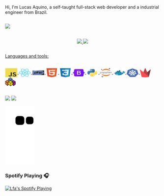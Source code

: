 Hi, I'm Lucas Aquino, a self-taught full-stack web developer and a industrial engineer from Brazil.

##

![](https://komarev.com/ghpvc/?username=lucasfaq)

##

<div align="center">
  <a href="https://github.com/lucasfaq">
  <img height="170em" src="https://github-readme-stats.vercel.app/api?username=lucasfaq&show_icons=true&theme=github_dark&include_all_commits=true&count_private=true"/>
  <img height="170em" src="https://github-readme-stats.vercel.app/api/top-langs/?username=lucasfaq&layout=compact&langs_count=7&theme=github_dark"/>
</div>
  
  ##
  
Languages and tools:
  
<div style="display: inline_block"><br>
  <img align="center" alt="Lfa-Js" height="30" width="40" src="https://raw.githubusercontent.com/devicons/devicon/master/icons/javascript/javascript-original.svg">
  <img align="center" alt="Lfa-React" height="30" width="40" src="https://raw.githubusercontent.com/devicons/devicon/master/icons/react/react-original.svg">
  <img align="center" alt="Lfa-Php" height="30" width="40" src="https://raw.githubusercontent.com/devicons/devicon/master/icons/php/php-original.svg">
  <img align="center" alt="Lfa-HTML" height="30" width="40" src="https://raw.githubusercontent.com/devicons/devicon/master/icons/html5/html5-original.svg">
  <img align="center" alt="Lfa-CSS" height="30" width="40" src="https://raw.githubusercontent.com/devicons/devicon/master/icons/css3/css3-original.svg">
  <img align="center" alt="Lfa-Bootstrap" height="30" width="40" src="https://raw.githubusercontent.com/devicons/devicon/master/icons/bootstrap/bootstrap-original.svg">
  <img align="center" alt="Lfa-Python" height="30" width="40" src="https://raw.githubusercontent.com/devicons/devicon/master/icons/python/python-original.svg">
  <img align="center" alt="Lfa-Jupyter" height="30" width="40" src="https://raw.githubusercontent.com/devicons/devicon/master/icons/jupyter/jupyter-original-wordmark.svg">
  <img align="center" alt="Lfa-Docker" height="30" width="40" src="https://raw.githubusercontent.com/devicons/devicon/master/icons/docker/docker-original.svg">
  <img align="center" alt="Lfa-Kubernetes" height="30" width="40" src="https://raw.githubusercontent.com/devicons/devicon/master/icons/kubernetes/kubernetes-plain.svg">
  <img align="center" alt="Lfa-Streamlit" height="30" width="35" src="https://raw.githubusercontent.com/lucasfaq/lucasfaq/main/icons/Streamlit.svg">
  <img align="center" alt="Lfa-Vba" height="30" width="35" src="https://raw.githubusercontent.com/lucasfaq/lucasfaq/main/icons/visual-basic-icon.svg">
</div>
  
  ##
  
<!--START_SECTION:waka-->
  
<!--END_SECTION:waka-->
  
  ##
 
<div> 
 <a href="https://discord.gg/UgdDau95" target="_blank"><img src="https://img.shields.io/badge/Discord-7289DA?style=for-the-badge&logo=discord&logoColor=white" target="_blank"></a> 
 <a href = "mailto:lucasft@gmail.com"><img src="https://img.shields.io/badge/-Gmail-%23333?style=for-the-badge&logo=gmail&logoColor=white" target="_blank"></a>
 
  ![snake](https://raw.githubusercontent.com/lucasfaq/lucasfaq/output/github-contribution-grid-snake.svg)
 
</div>

### Spotify Playing 🎧
[<img src="https://lucasfaq.vercel.app/api/spotify" alt="Lfa's Spotify Playing" width="350" />](https://open.spotify.com/user/12151477906)

